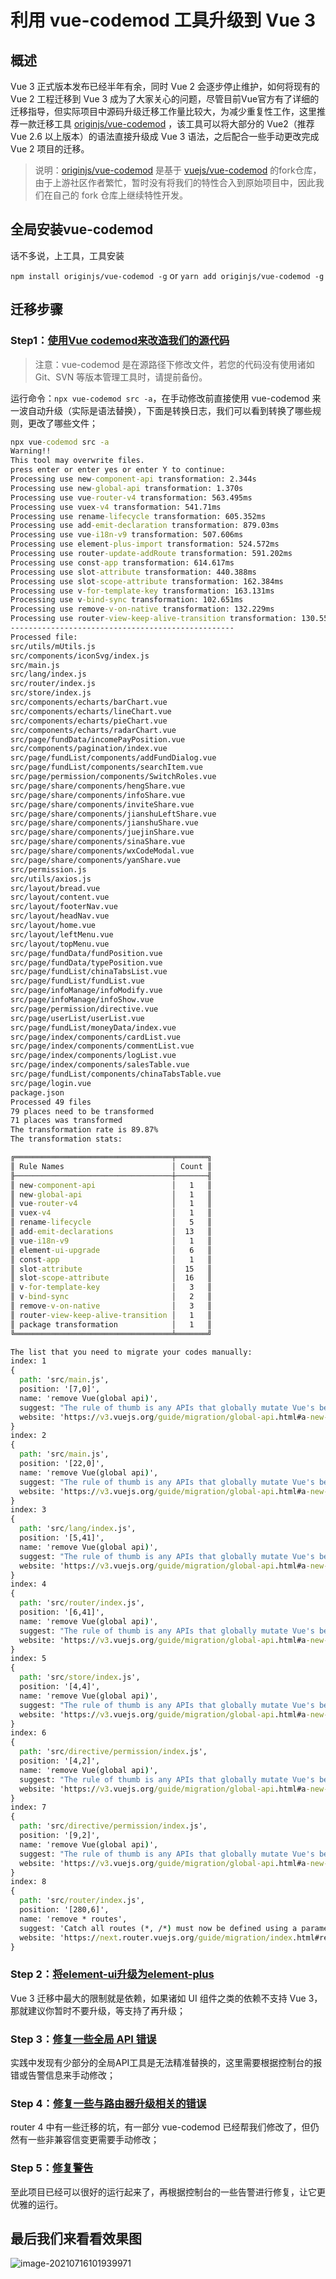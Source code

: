 # 利用 vue-codemod 工具升级到 Vue 3

## 概述

Vue 3 正式版本发布已经半年有余，同时 Vue 2 会逐步停止维护，如何将现有的 Vue 2 工程迁移到 Vue 3 成为了大家关心的问题，尽管目前Vue官方有了详细的迁移指导，但实际项目中源码升级迁移工作量比较大，为减少重复性工作，这里推荐一款迁移工具 [originjs/vue-codemod](https://github.com/originjs/vue-codemod) ，该工具可以将大部分的 Vue2（推荐 Vue 2.6 以上版本）的语法直接升级成 Vue 3 语法，之后配合一些手动更改完成 Vue 2 项目的迁移。

> 说明：[originjs/vue-codemod](https://github.com/vuejs/vue-codemod) 是基于 [vuejs/vue-codemod](https://github.com/vuejs/vue-codemod) 的fork仓库，由于上游社区作者繁忙，暂时没有将我们的特性合入到原始项目中，因此我们在自己的 fork 仓库上继续特性开发。

## 全局安装vue-codemod

话不多说，上工具，工具安装

`npm install originjs/vue-codemod -g` or `yarn add originjs/vue-codemod -g`

## 迁移步骤

### Step1：[使用Vue codemod来改造我们的源代码](https://github.com/originjs/vue2-element-touzi-admin/commit/21aeb41bf8595a7a6323a92ed9326cec4c7f5955)

> 注意：vue-codemod 是在源路径下修改文件，若您的代码没有使用诸如 Git、SVN 等版本管理工具时，请提前备份。

运行命令：`npx vue-codemod src -a`，在手动修改前直接使用 vue-codemod 来一波自动升级（实际是语法替换），下面是转换日志，我们可以看到转换了哪些规则，更改了哪些文件；

```cmd
npx vue-codemod src -a
Warning!!
This tool may overwrite files.
press enter or enter yes or enter Y to continue:
Processing use new-component-api transformation: 2.344s
Processing use new-global-api transformation: 1.370s
Processing use vue-router-v4 transformation: 563.495ms
Processing use vuex-v4 transformation: 541.71ms
Processing use rename-lifecycle transformation: 605.352ms
Processing use add-emit-declaration transformation: 879.03ms
Processing use vue-i18n-v9 transformation: 507.606ms
Processing use element-plus-import transformation: 524.572ms
Processing use router-update-addRoute transformation: 591.202ms
Processing use const-app transformation: 614.617ms
Processing use slot-attribute transformation: 440.388ms
Processing use slot-scope-attribute transformation: 162.384ms
Processing use v-for-template-key transformation: 163.131ms
Processing use v-bind-sync transformation: 102.651ms
Processing use remove-v-on-native transformation: 132.229ms
Processing use router-view-keep-alive-transition transformation: 130.557ms
--------------------------------------------------
Processed file:
src/utils/mUtils.js
src/components/iconSvg/index.js
src/main.js
src/lang/index.js
src/router/index.js
src/store/index.js
src/components/echarts/barChart.vue
src/components/echarts/lineChart.vue
src/components/echarts/pieChart.vue
src/components/echarts/radarChart.vue
src/page/fundData/incomePayPosition.vue
src/components/pagination/index.vue
src/page/fundList/components/addFundDialog.vue
src/page/fundList/components/searchItem.vue
src/page/permission/components/SwitchRoles.vue
src/page/share/components/hengShare.vue
src/page/share/components/infoShare.vue
src/page/share/components/inviteShare.vue
src/page/share/components/jianshuLeftShare.vue
src/page/share/components/jianshuShare.vue
src/page/share/components/juejinShare.vue
src/page/share/components/sinaShare.vue
src/page/share/components/wxCodeModal.vue
src/page/share/components/yanShare.vue
src/permission.js
src/utils/axios.js
src/layout/bread.vue
src/layout/content.vue
src/layout/footerNav.vue
src/layout/headNav.vue
src/layout/home.vue
src/layout/leftMenu.vue
src/layout/topMenu.vue
src/page/fundData/fundPosition.vue
src/page/fundData/typePosition.vue
src/page/fundList/chinaTabsList.vue
src/page/fundList/fundList.vue
src/page/infoManage/infoModify.vue
src/page/infoManage/infoShow.vue
src/page/permission/directive.vue
src/page/userList/userList.vue
src/page/fundList/moneyData/index.vue
src/page/index/components/cardList.vue
src/page/index/components/commentList.vue
src/page/index/components/logList.vue
src/page/index/components/salesTable.vue
src/page/fundList/components/chinaTabsTable.vue
src/page/login.vue
package.json
Processed 49 files
79 places need to be transformed
71 places was transformed
The transformation rate is 89.87%
The transformation stats: 

╔═══════════════════════════════════╤═══════╗
║ Rule Names                        │ Count ║
╟───────────────────────────────────┼───────╢
║ new-component-api                 │   1   ║
║ new-global-api                    │   1   ║
║ vue-router-v4                     │   1   ║
║ vuex-v4                           │   1   ║
║ rename-lifecycle                  │   5   ║
║ add-emit-declarations             │  13   ║
║ vue-i18n-v9                       │   1   ║
║ element-ui-upgrade                │   6   ║
║ const-app                         │   1   ║
║ slot-attribute                    │  15   ║
║ slot-scope-attribute              │  16   ║
║ v-for-template-key                │   3   ║
║ v-bind-sync                       │   2   ║
║ remove-v-on-native                │   3   ║
║ router-view-keep-alive-transition │   1   ║
║ package transformation            │   1   ║
╚═══════════════════════════════════╧═══════╝

The list that you need to migrate your codes manually:
index: 1
{
  path: 'src/main.js',
  position: '[7,0]',
  name: 'remove Vue(global api)',
  suggest: "The rule of thumb is any APIs that globally mutate Vue's behavior are now moved to the app instance. ",
  website: 'https://v3.vuejs.org/guide/migration/global-api.html#a-new-global-api-createapp'
}
index: 2
{
  path: 'src/main.js',
  position: '[22,0]',
  name: 'remove Vue(global api)',
  suggest: "The rule of thumb is any APIs that globally mutate Vue's behavior are now moved to the app instance. ",
  website: 'https://v3.vuejs.org/guide/migration/global-api.html#a-new-global-api-createapp'
}
index: 3
{
  path: 'src/lang/index.js',
  position: '[5,41]',
  name: 'remove Vue(global api)',
  suggest: "The rule of thumb is any APIs that globally mutate Vue's behavior are now moved to the app instance. ",
  website: 'https://v3.vuejs.org/guide/migration/global-api.html#a-new-global-api-createapp'
}
index: 4
{
  path: 'src/router/index.js',
  position: '[6,41]',
  name: 'remove Vue(global api)',
  suggest: "The rule of thumb is any APIs that globally mutate Vue's behavior are now moved to the app instance. ",
  website: 'https://v3.vuejs.org/guide/migration/global-api.html#a-new-global-api-createapp'
}
index: 5
{
  path: 'src/store/index.js',
  position: '[4,4]',
  name: 'remove Vue(global api)',
  suggest: "The rule of thumb is any APIs that globally mutate Vue's behavior are now moved to the app instance. ",
  website: 'https://v3.vuejs.org/guide/migration/global-api.html#a-new-global-api-createapp'
}
index: 6
{
  path: 'src/directive/permission/index.js',
  position: '[4,2]',
  name: 'remove Vue(global api)',
  suggest: "The rule of thumb is any APIs that globally mutate Vue's behavior are now moved to the app instance. ",
  website: 'https://v3.vuejs.org/guide/migration/global-api.html#a-new-global-api-createapp'
}
index: 7
{
  path: 'src/directive/permission/index.js',
  position: '[9,2]',
  name: 'remove Vue(global api)',
  suggest: "The rule of thumb is any APIs that globally mutate Vue's behavior are now moved to the app instance. ",
  website: 'https://v3.vuejs.org/guide/migration/global-api.html#a-new-global-api-createapp'
}
index: 8
{
  path: 'src/router/index.js',
  position: '[280,6]',
  name: 'remove * routes',
  suggest: 'Catch all routes (*, /*) must now be defined using a parameter with a custom regex: ',
  website: 'https://next.router.vuejs.org/guide/migration/index.html#removal-of-the-fallback-option'
}
```

### Step 2：[将element-ui升级为element-plus](https://github.com/originjs/vue2-element-touzi-admin/commit/8cddf35dcf04165fbf997e378205c5428dcb5e7f)

Vue 3 迁移中最大的限制就是依赖，如果诸如 UI 组件之类的依赖不支持 Vue 3，那就建议你暂时不要升级，等支持了再升级；

### Step 3：[修复一些全局 API 错误](https://github.com/originjs/vue2-element-touzi-admin/commit/c1a7288299f80e23d5b1ad32f111ee10564ad8bd)

实践中发现有少部分的全局API工具是无法精准替换的，这里需要根据控制台的报错或告警信息来手动修改；

### Step 4：[修复一些与路由器升级相关的错误](https://github.com/originjs/vue2-element-touzi-admin/commit/a5c95632e44877360be95014e74229ab13e50664)

router 4 中有一些迁移的坑，有一部分 vue-codemod 已经帮我们修改了，但仍然有一些非兼容信变更需要手动修改；

### Step 5：[修复警告](https://github.com/originjs/vue2-element-touzi-admin/commit/7a123320a0d0edf32baa09534c2f7df6664ec730)

至此项目已经可以很好的运行起来了，再根据控制台的一些告警进行修复，让它更优雅的运行。

## 最后我们来看看效果图

![image-20210716101939971](https://user-images.githubusercontent.com/40830929/125884473-b89f344c-db98-4496-9d44-33b5e773c93d.png)
